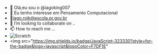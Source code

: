 - 👋 Olá,eu sou o @iagoking007
- 👀 Eu tenho interesse em Pensamento Computacional
- 📧iago.roik@escola.pr.gov.br
- 💞️ I’m looking to collaborate on ..
- 📫 How to reach me ...
- ![Scratch](https://img.shields.io/badge/Scratch-4D97FF?style=for-the-badge&logo=Scratch&logoColor=white)
- <img src="https://img.shields.io/badge/JavaScript-323330?style=for-the-badge&logo=javascript&logoColor=F7DF1E"



<!---
iagoking007/iagoking007 is a ✨ special ✨ repository because its `README.md` (this file) appears on your GitHub profile.
You can click the Preview link to take a look at your changes.
--->
